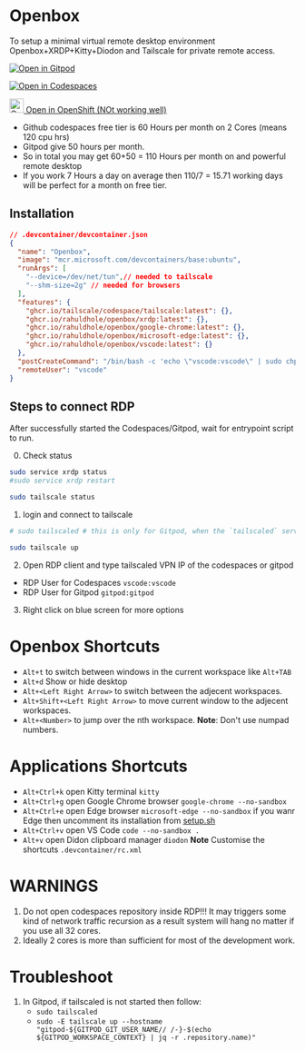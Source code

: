 # Openbox

To setup a minimal virtual remote desktop environment Openbox+XRDP+Kitty+Diodon and Tailscale for private remote access.

[![Open in Gitpod](https://gitpod.io/button/open-in-gitpod.svg)](https://gitpod.io/new#https://github.com/rahuldhole/openbox)

[![Open in Codespaces](https://github.com/codespaces/badge.svg)](https://github.com/codespaces/new?hide_repo_select=true&ref=main&repo=rahuldhole/openbox)

<a href="https://devspaces.apps.sandbox-m3.1530.p1.openshiftapps.com/#https://github.com/rahuldhole/openbox">
    <img src="https://www.svgrepo.com/show/354143/openshift.svg" alt="Open in OpenShift" width="25px"/> Open in OpenShift (NOt working well)
</a>

<br>

- Github codespaces free tier is 60 Hours per month on 2 Cores (means 120 cpu hrs)
- Gitpod give 50 hours per month.
- So in total you may get 60+50 = 110 Hours per month on and powerful remote desktop
- If you work 7 Hours a day on average then 110/7 = 15.71 working days will be perfect for a month on free tier.

## Installation
```json
// .devcontainer/devcontainer.json
{
  "name": "Openbox",
  "image": "mcr.microsoft.com/devcontainers/base:ubuntu",
  "runArgs": [
    "--device=/dev/net/tun",// needed to tailscale
    "--shm-size=2g" // needed for browsers
  ],
  "features": {
    "ghcr.io/tailscale/codespace/tailscale:latest": {},
    "ghcr.io/rahuldhole/openbox/xrdp:latest": {},
    "ghcr.io/rahuldhole/openbox/google-chrome:latest": {},
    "ghcr.io/rahuldhole/openbox/microsoft-edge:latest": {},
    "ghcr.io/rahuldhole/openbox/vscode:latest": {}
  },
  "postCreateCommand": "/bin/bash -c 'echo \"vscode:vscode\" | sudo chpasswd'",
  "remoteUser": "vscode"
}
```

## Steps to connect RDP

After successfully started the Codespaces/Gitpod, wait for entrypoint script to run.

0. Check status
```sh
sudo service xrdp status
#sudo service xrdp restart

sudo tailscale status
```

1. login and connect to tailscale
```sh
# sudo tailscaled # this is only for Gitpod, when the `tailscaled` service is not started

sudo tailscale up
```

2. Open RDP client and type tailscaled VPN IP of the codespaces or gitpod
- RDP User for Codespaces `vscode:vscode`
- RDP User for Gitpod `gitpod:gitpod`

3. Right click on blue screen for more options

# Openbox Shortcuts
- `Alt+t` to switch between windows in the current workspace like `Alt+TAB`
- `Alt+d` Show or hide desktop
- `Alt+<Left Right Arrow>` to switch between the adjecent workspaces.
- `Alt+Shift+<Left Right Arrow>` to move current window to the adjecent workspaces.
- `Alt+<Number>` to jump over the nth workspace. **Note**: Don't use numpad numbers.

# Applications Shortcuts
- `Alt+Ctrl+k` open Kitty terminal `kitty`
- `Alt+Ctrl+g` open Google Chrome browser `google-chrome --no-sandbox`
- `Alt+Ctrl+e` open Edge browser `microsoft-edge --no-sandbox` if you wanr Edge then uncomment its installation from [setup.sh](./.devcontainer/setup.sh) 
- `Alt+Ctrl+v` open VS Code `code --no-sandbox .`
- `Alt+v`      open Didon clipboard manager `diodon`
**Note** Customise the shortcuts `.devcontainer/rc.xml`


# WARNINGS
1. Do not open codespaces repository inside RDP!!! It may triggers some kind of network traffic recursion as a result system will hang no matter if you use all 32 cores.
2. Ideally 2 cores is more than sufficient for most of the development work.

# Troubleshoot
1. In Gitpod, if tailscaled is not started then follow:
    - `sudo tailscaled`
    - `sudo -E tailscale up --hostname "gitpod-${GITPOD_GIT_USER_NAME// /-}-$(echo ${GITPOD_WORKSPACE_CONTEXT} | jq -r .repository.name)"`
